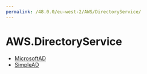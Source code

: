 ```yaml
---
permalink: /48.0.0/eu-west-2/AWS/DirectoryService/
---
```


# AWS.DirectoryService



* [MicrosoftAD](MicrosoftAD.md)
* [SimpleAD](SimpleAD.md)